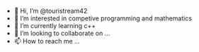 - 👋 Hi, I’m @touristream42
- 👀 I’m interested in competive programming and mathematics 
- 🌱 I’m currently learning c++
- 💞️ I’m looking to collaborate on ...
- 📫 How to reach me ...

<!---
touristream42/touristream42 is a ✨ special ✨ repository because its `README.md` (this file) appears on your GitHub profile.
You can click the Preview link to take a look at your changes.
--->
